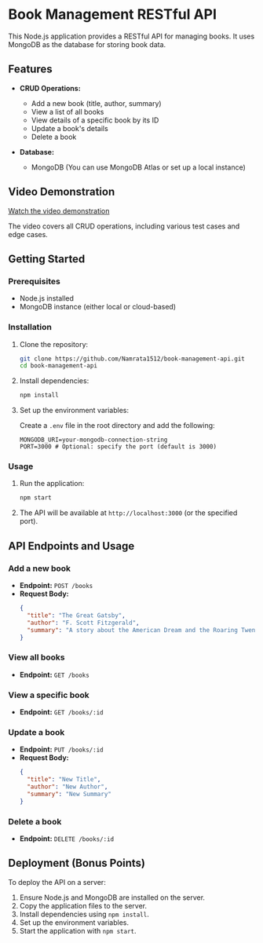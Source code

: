 # Book Management RESTful API

This Node.js application provides a RESTful API for managing books. It uses MongoDB as the database for storing book data.

## Features

- **CRUD Operations:**
  - Add a new book (title, author, summary)
  - View a list of all books
  - View details of a specific book by its ID
  - Update a book's details
  - Delete a book

- **Database:**
  - MongoDB (You can use MongoDB Atlas or set up a local instance)

## Video Demonstration

[Watch the video demonstration](<insert link here>)

The video covers all CRUD operations, including various test cases and edge cases.

## Getting Started

### Prerequisites

- Node.js installed
- MongoDB instance (either local or cloud-based)

### Installation

1. Clone the repository:

   ```bash
   git clone https://github.com/Namrata1512/book-management-api.git
   cd book-management-api
   ```

2. Install dependencies:

   ```bash
   npm install
   ```

3. Set up the environment variables:

   Create a `.env` file in the root directory and add the following:

   ```env
   MONGODB_URI=your-mongodb-connection-string
   PORT=3000 # Optional: specify the port (default is 3000)
   ```

### Usage

1. Run the application:

   ```bash
   npm start
   ```

2. The API will be available at `http://localhost:3000` (or the specified port).

## API Endpoints and Usage

### Add a new book

- **Endpoint:** `POST /books`
- **Request Body:**
  ```json
  {
    "title": "The Great Gatsby",
    "author": "F. Scott Fitzgerald",
    "summary": "A story about the American Dream and the Roaring Twenties."
  }
  ```

### View all books

- **Endpoint:** `GET /books`

### View a specific book

- **Endpoint:** `GET /books/:id`

### Update a book

- **Endpoint:** `PUT /books/:id`
- **Request Body:**
  ```json
  {
    "title": "New Title",
    "author": "New Author",
    "summary": "New Summary"
  }
  ```

### Delete a book

- **Endpoint:** `DELETE /books/:id`

## Deployment (Bonus Points)

To deploy the API on a server:

1. Ensure Node.js and MongoDB are installed on the server.
2. Copy the application files to the server.
3. Install dependencies using `npm install`.
4. Set up the environment variables.
5. Start the application with `npm start`.

